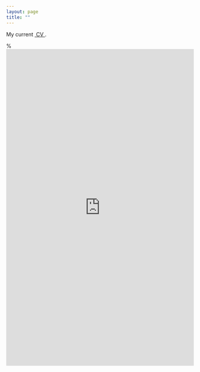 ```yaml
--- 
layout: page
title: ""
---
```


My current <a href="https://researchecon.github.io/lunpide/pidelun.pdf" class="image fit"><img src="images/marr_pic.jpg" alt=""> CV </a>.

% <embed src="https://researchecon.github.io/cvgithub.pdf" width="100%" height="850px"/>
